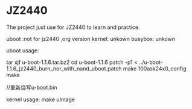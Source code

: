# JZ2440
The project just use for JZ2440 to learn and practice.

uboot :not for jz2440 ,org version
kernel: unkown
busybox: unkown




uboot usage:

tar xjf u-boot-1.1.6.tar.bz2
cd u-boot-1.1.6
patch -p1 < ../u-boot-1.1.6_jz2440_burn_nor_with_nand_uboot.patch
make 100ask24x0_config
make 

//重新烧写u-boot.bin



kernel usage:
make uImage






